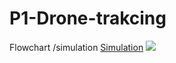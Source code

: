 # P1-Drone-trakcing

Flowchart /simulation [Simulation](https://github.com/Ramlov/P1-Drone-trakcing/tree/main/Simulation)
![](https://i.imgur.com/nCtkM4L.png)
